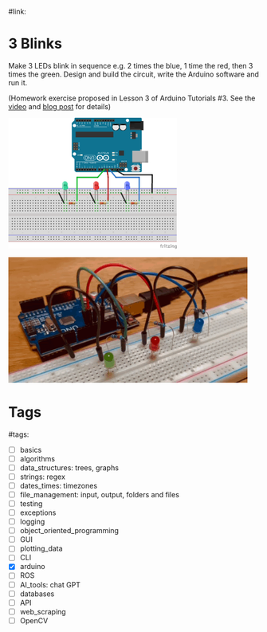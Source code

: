 #link: 

# 3 Blinks

Make 3 LEDs blink in sequence e.g. 2 times the blue, 1 time the red, then 3 times the green. Design and build the circuit, write the Arduino software and run it.

(Homework exercise proposed in Lesson 3 of Arduino Tutorials #3. See the [video](https://www.youtube.com/watch?v=CfdaJ4z4u4w&list=PLGs0VKk2DiYw-L-RibttcvK-WBZm8WLEP&index=3 ) and [blog post](https://toptechboy.com/arduino-tutorial-3-understanding-how-breadboards-work/) for details)

 

<img src="./3blinks.png" style="zoom:33%;" />

![](./3blinks.gif)

# Tags

#tags: 
- [ ] basics
- [ ] algorithms
- [ ] data_structures: trees, graphs
- [ ] strings: regex
- [ ] dates_times: timezones
- [ ] file_management: input, output, folders and files
- [ ] testing
- [ ] exceptions
- [ ] logging
- [ ] object_oriented_programming
- [ ] GUI
- [ ] plotting_data
- [ ] CLI
- [x] arduino
- [ ] ROS
- [ ] AI_tools: chat GPT
- [ ] databases
- [ ] API
- [ ] web_scraping
- [ ] OpenCV
